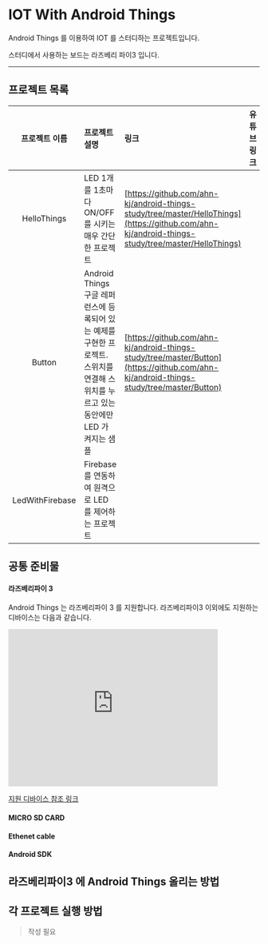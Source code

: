 # IOT With Android Things

Android Things 를 이용하여 IOT 를 스터디하는 프로젝트입니다.

스터디에서 사용하는 보드는 라즈베리 파이3 입니다.

---

## 프로젝트 목록
|프로젝트 이름|프로젝트 설명|링크|유튜브링크|
|:--:|:--|:--|:--|
|HelloThings|LED 1개를 1초마다 ON/OFF 를 시키는 매우 간단한 프로젝트|[https://github.com/ahn-kj/android-things-study/tree/master/HelloThings](https://github.com/ahn-kj/android-things-study/tree/master/HelloThings)|
|Button|Android Things 구글 레퍼런스에 등록되어 있는 예제를 구현한 프로젝트. 스위치를 연결해 스위치를 누르고 있는 동안에만 LED 가 켜지는 샘플|[https://github.com/ahn-kj/android-things-study/tree/master/Button](https://github.com/ahn-kj/android-things-study/tree/master/Button)|
|LedWithFirebase|Firebase 를 연동하여 원격으로 LED 를 제어하는 프로젝트||

## 공통 준비물 

#### 라즈베리파이 3

Android Things 는 라즈베리파이 3 를 지원합니다.
라즈베리파이3 이외에도 지원하는 디바이스는 다음과 같습니다.

<iframe type="html" width="420" height="315" src="https://developer.android.com/things/hardware/developer-kits.html#hardware_platforms" frameborder="0"></iframe>

[지원 디바이스 참조 링크](https://developer.android.com/things/hardware/developer-kits.html#hardware_platforms)

#### MICRO SD CARD

#### Ethenet cable

#### Android SDK

## 라즈베리파이3 에 Android Things 올리는 방법

## 각 프로젝트 실행 방법

> 작성 필요
